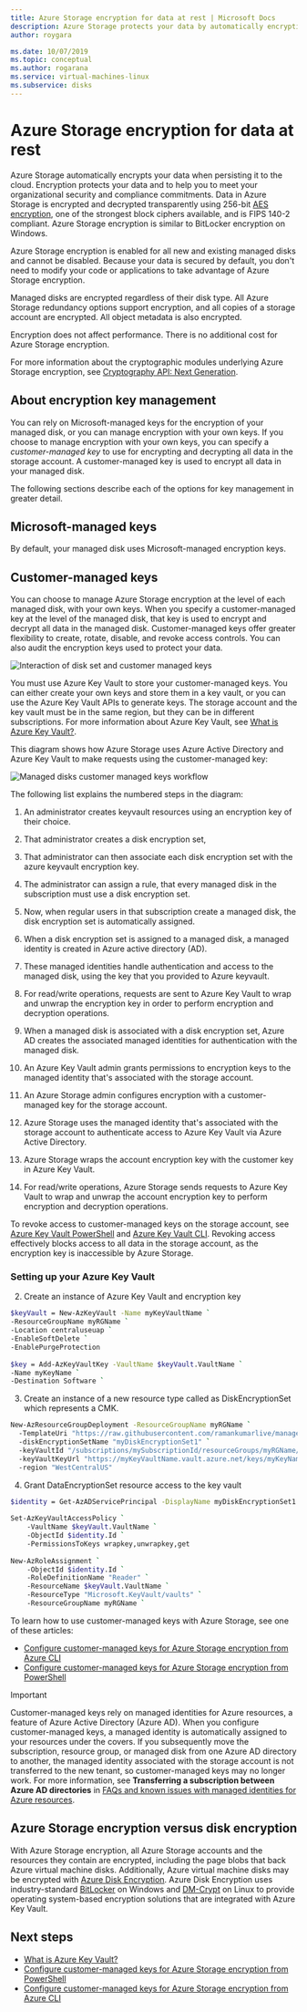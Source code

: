 ```yaml
---
title: Azure Storage encryption for data at rest | Microsoft Docs
description: Azure Storage protects your data by automatically encrypting it before persisting it to the cloud. You can rely on Microsoft-managed keys for the encryption of your storage account, or you can manage encryption with your own keys.
author: roygara

ms.date: 10/07/2019
ms.topic: conceptual
ms.author: rogarana
ms.service: virtual-machines-linux
ms.subservice: disks
---
```


# Azure Storage encryption for data at rest

Azure Storage automatically encrypts your data when persisting it to the cloud. Encryption protects your data and to help you to meet your organizational security and compliance commitments. Data in Azure Storage is encrypted and decrypted transparently using 256-bit [AES encryption](https://en.wikipedia.org/wiki/Advanced_Encryption_Standard), one of the strongest block ciphers available, and is FIPS 140-2 compliant. Azure Storage encryption is similar to BitLocker encryption on Windows.

Azure Storage encryption is enabled for all new and existing managed disks and cannot be disabled. Because your data is secured by default, you don't need to modify your code or applications to take advantage of Azure Storage encryption.

Managed disks are encrypted regardless of their disk type. All Azure Storage redundancy options support encryption, and all copies of a storage account are encrypted. All object metadata is also encrypted.

Encryption does not affect performance. There is no additional cost for Azure Storage encryption.

For more information about the cryptographic modules underlying Azure Storage encryption, see [Cryptography API: Next Generation](https://docs.microsoft.com/windows/desktop/seccng/cng-portal).

## About encryption key management

You can rely on Microsoft-managed keys for the encryption of your managed disk, or you can manage encryption with your own keys. If you choose to manage encryption with your own keys, you can specify a *customer-managed key* to use for encrypting and decrypting all data in the storage account. A customer-managed key is used to encrypt all data in your managed disk.

The following sections describe each of the options for key management in greater detail.

## Microsoft-managed keys

By default, your managed disk uses Microsoft-managed encryption keys.

## Customer-managed keys

You can choose to manage Azure Storage encryption at the level of each managed disk, with your own keys. When you specify a customer-managed key at the level of the managed disk, that key is used to encrypt and decrypt all data in the managed disk.  Customer-managed keys offer greater flexibility to create, rotate, disable, and revoke access controls. You can also audit the encryption keys used to protect your data.

![Interaction of disk set and customer managed keys](media/disk-encryption/how-sse-customer-managed-keys-works-for-managed-disks.png)

You must use Azure Key Vault to store your customer-managed keys. You can either create your own keys and store them in a key vault, or you can use the Azure Key Vault APIs to generate keys. The storage account and the key vault must be in the same region, but they can be in different subscriptions. For more information about Azure Key Vault, see [What is Azure Key Vault?](../../key-vault/key-vault-overview.md).

This diagram shows how Azure Storage uses Azure Active Directory and Azure Key Vault to make requests using the customer-managed key:

![Managed disks customer managed keys workflow](media/disk-encryption/customer-managed-keys-sse-managed-disks-workflow.png)

The following list explains the numbered steps in the diagram:

1. An administrator creates keyvault resources using an encryption key of their choice.
1. That administrator creates a disk encryption set, 
1. That administrator can then associate each disk encryption set with the azure keyvault encryption key.
1. The administrator can assign a rule, that every managed disk in the subscription must use a disk encryption set.
1. Now, when regular users in that subscription create a managed disk, the disk encryption set is automatically assigned.
1. When a disk encryption set is assigned to a managed disk, a managed identity is created in Azure active directory (AD).
1. These managed identities handle authentication and access to the managed disk, using the key that you provided to Azure keyvault.
1. For read/write operations, requests are sent to Azure Key Vault to wrap and unwrap the encryption key in order to perform encryption and decryption operations.
1. When a managed disk is associated with a disk encryption set, Azure AD creates the associated managed identities for authentication with the managed disk.

1. An Azure Key Vault admin grants permissions to encryption keys to the managed identity that's associated with the storage account.
2. An Azure Storage admin configures encryption with a customer-managed key for the storage account.
3. Azure Storage uses the managed identity that's associated with the storage account to authenticate access to Azure Key Vault via Azure Active Directory.
4. Azure Storage wraps the account encryption key with the customer key in Azure Key Vault.
5. For read/write operations, Azure Storage sends requests to Azure Key Vault to wrap and unwrap the account encryption key to perform encryption and decryption operations.

To revoke access to customer-managed keys on the storage account, see [Azure Key Vault PowerShell](https://docs.microsoft.com/powershell/module/azurerm.keyvault/) and [Azure Key Vault CLI](https://docs.microsoft.com/cli/azure/keyvault). Revoking access effectively blocks access to all data in the storage account, as the encryption key is inaccessible by Azure Storage.

### Setting up your Azure Key Vault

2.	Create an instance of Azure Key Vault and encryption key

```bash
$keyVault = New-AzKeyVault -Name myKeyVaultName ` 
-ResourceGroupName myRGName ` 
-Location centraluseuap ` 
-EnableSoftDelete ` 
-EnablePurgeProtection 
 
$key = Add-AzKeyVaultKey -VaultName $keyVault.VaultName ` 
-Name myKeyName ` 
-Destination Software `  
```

3.	Create an instance of a new resource type called as DiskEncryptionSet which represents a CMK. 

```bash
New-AzResourceGroupDeployment -ResourceGroupName myRGName ` 
  -TemplateUri "https://raw.githubusercontent.com/ramankumarlive/manageddiskscmkpreview/master/CreateDiskEncryptionSet.json" ` 
  -diskEncryptionSetName "myDiskEncryptionSet1" ` 
  -keyVaultId "/subscriptions/mySubscriptionId/resourceGroups/myRGName/providers/Microsoft.KeyVault/vaults/myKeyVaultName" ` 
  -keyVaultKeyUrl "https://myKeyVaultName.vault.azure.net/keys/myKeyName/403445136dee4a57af7068cab08f7d42" ` 
  -region "WestCentralUS"
```

4.	Grant DataEncryptionSet resource access to the key vault
```bash
$identity = Get-AzADServicePrincipal -DisplayName myDiskEncryptionSet1  
 
Set-AzKeyVaultAccessPolicy ` 
    -VaultName $keyVault.VaultName ` 
    -ObjectId $identity.Id ` 
    -PermissionsToKeys wrapkey,unwrapkey,get 
 
New-AzRoleAssignment ` 
    -ObjectId $identity.Id ` 
    -RoleDefinitionName "Reader" ` 
    -ResourceName $keyVault.VaultName ` 
    -ResourceType "Microsoft.KeyVault/vaults" ` 
    -ResourceGroupName myRGName `  
```

To learn how to use customer-managed keys with Azure Storage, see one of these articles:

- [Configure customer-managed keys for Azure Storage encryption from Azure CLI](../../storage/common/storage-encryption-keys-cli.md)
- [Configure customer-managed keys for Azure Storage encryption from PowerShell](../../storage/common/storage-encryption-keys-powershell.md)

> [!IMPORTANT]
> Customer-managed keys rely on managed identities for Azure resources, a feature of Azure Active Directory (Azure AD). When you configure customer-managed keys, a managed identity is automatically assigned to your resources under the covers. If you subsequently move the subscription, resource group, or managed disk from one Azure AD directory to another, the managed identity associated with the storage account is not transferred to the new tenant, so customer-managed keys may no longer work. For more information, see **Transferring a subscription between Azure AD directories** in [FAQs and known issues with managed identities for Azure resources](../../active-directory/managed-identities-azure-resources/known-issues.md#transferring-a-subscription-between-azure-ad-directories).  

## Azure Storage encryption versus disk encryption

With Azure Storage encryption, all Azure Storage accounts and the resources they contain are encrypted, including the page blobs that back Azure virtual machine disks. Additionally, Azure virtual machine disks may be encrypted with [Azure Disk Encryption](../../security/azure-security-disk-encryption-overview.md). Azure Disk Encryption uses industry-standard [BitLocker](https://docs.microsoft.com/windows/security/information-protection/bitlocker/bitlocker-overview) on Windows and [DM-Crypt](https://en.wikipedia.org/wiki/Dm-crypt) on Linux to provide operating system-based encryption solutions that are integrated with Azure Key Vault.

## Next steps

- [What is Azure Key Vault?](../../key-vault/key-vault-overview.md)
- [Configure customer-managed keys for Azure Storage encryption from PowerShell](../../storage/common/storage-encryption-keys-powershell.md)
- [Configure customer-managed keys for Azure Storage encryption from Azure CLI](../../storage/common/storage-encryption-keys-cli.md)
